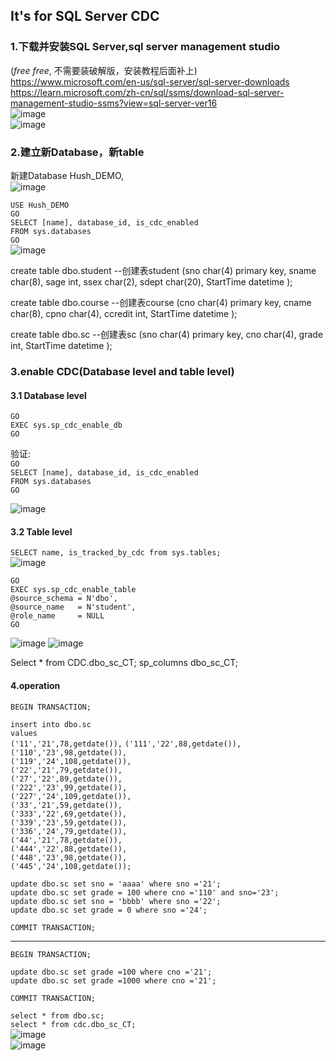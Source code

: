 ## It's for SQL Server CDC   
### 1.下载并安装SQL Server,sql server management studio  
(*free free*, 不需要装破解版，安装教程后面补上)    
https://www.microsoft.com/en-us/sql-server/sql-server-downloads    
https://learn.microsoft.com/zh-cn/sql/ssms/download-sql-server-management-studio-ssms?view=sql-server-ver16  
![image](https://user-images.githubusercontent.com/32427537/197346596-9bdfe1a7-3d85-4a51-8737-63103bbd2bf5.png)  
![image](https://user-images.githubusercontent.com/32427537/197346710-5bf32a43-bd29-482b-819e-be70382251cd.png)

### 2.建立新Database，新table 
新建Database Hush_DEMO,  
![image](https://user-images.githubusercontent.com/32427537/197347605-f1275482-d208-45b5-b427-49a1c34e87a0.png)


`USE Hush_DEMO`   
`GO`   
`SELECT [name], database_id, is_cdc_enabled`    
`FROM sys.databases`         
`GO`    
![image](https://user-images.githubusercontent.com/32427537/197348157-a2738028-676e-4614-bd18-4e00e2190ebd.png)


create table dbo.student  --创建表student
(sno char(4) primary key,
sname char(8),
sage int,
ssex char(2),
sdept char(20),
StartTime datetime
);

create table dbo.course  --创建表course
(cno char(4) primary key,
cname char(8),
cpno char(4),
ccredit int,
StartTime datetime
);

create table dbo.sc  --创建表sc
(sno char(4) primary key,
cno char(4),
grade int,
StartTime datetime
); 



### 3.enable CDC(Database level and table level)
#### 3.1 Database level
`GO`   
`EXEC sys.sp_cdc_enable_db`  
`GO`  

验证:  
`GO`  
`SELECT [name], database_id, is_cdc_enabled`      
`FROM sys.databases`            
`GO`       
 
![image](https://user-images.githubusercontent.com/32427537/197348245-44875e69-d08b-472e-8d43-fd304601bae3.png)  

#### 3.2 Table level
`SELECT name, is_tracked_by_cdc from sys.tables;`    
![image](https://user-images.githubusercontent.com/32427537/197378587-e992b24e-5e2d-49a9-9150-73633dd8e5fb.png)


`GO`   
`EXEC sys.sp_cdc_enable_table`   
`@source_schema = N'dbo',`   
`@source_name   = N'student',`   
`@role_name     = NULL`   
`GO`  

![image](https://user-images.githubusercontent.com/32427537/197378622-f17f25e0-8c73-46c4-a2bb-5755dec07b46.png)
![image](https://user-images.githubusercontent.com/32427537/197378657-b74b3428-f19a-42a0-a9a4-442bbcf7e3ec.png)


Select * from CDC.dbo_sc_CT;
sp_columns dbo_sc_CT;

#### 4.operation
`BEGIN TRANSACTION;`  

`insert into dbo.sc `  
`values`  
`('11','21',78,getdate()),`
`('111','22',88,getdate()),`  
`('110','23',98,getdate()),`  
`('119','24',108,getdate()),`  
`('22','21',79,getdate()),`  
`('27','22',89,getdate()),`  
`('222','23',99,getdate()),`  
`('227','24',109,getdate()),`  
`('33','21',59,getdate()),`  
`('333','22',69,getdate()),`  
`('339','23',59,getdate()),`  
`('336','24',79,getdate()),`  
`('44','21',78,getdate()),`  
`('444','22',88,getdate()),`  
`('448','23',98,getdate()),`  
`('445','24',108,getdate());`  

`update dbo.sc set sno = 'aaaa' where sno ='21';`  
`update dbo.sc set grade = 100 where cno ='110' and sno='23';`  
`update dbo.sc set sno = 'bbbb' where sno ='22';`  
`update dbo.sc set grade = 0 where sno ='24';`  

`COMMIT TRANSACTION;`  
 
----- 
`BEGIN TRANSACTION;`  
  
`update dbo.sc set grade =100 where cno ='21';`  
`update dbo.sc set grade =1000 where cno ='21';`  
 
`COMMIT TRANSACTION;`  

`select * from dbo.sc;`  
`select * from cdc.dbo_sc_CT;`  
![image](https://user-images.githubusercontent.com/32427537/197437532-7e4340a1-ca47-4f19-9945-59548c0944e1.png)  
![image](https://user-images.githubusercontent.com/32427537/197437570-1858f7f6-5846-48bc-a0d1-5f11825ee5db.png)
  
